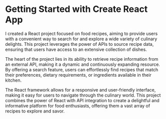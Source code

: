 # Getting Started with Create React App

I created a React project focused on food recipes, aiming to provide users with a convenient way to search for and explore a wide variety of culinary delights. This project leverages the power of APIs to source recipe data, ensuring that users have access to an extensive collection of dishes.

The heart of the project lies in its ability to retrieve recipe information from an external API, making it a dynamic and continuously expanding resource. By offering a search feature, users can effortlessly find recipes that match their preferences, dietary requirements, or ingredients available in their kitchen.

The React framework allows for a responsive and user-friendly interface, making it easy for users to navigate through the culinary world. This project combines the power of React with API integration to create a delightful and informative platform for food enthusiasts, offering them a vast array of recipes to explore and savor.

